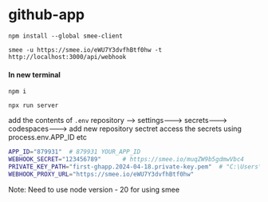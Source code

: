 # github-app

`npm install --global smee-client`

`smee -u https://smee.io/eWU7Y3dvfhBtf0hw -t http://localhost:3000/api/webhook`
#### In new terminal
`npm i`

`npx run server` 

add the contents of `.env` repository --> settings---> secrets---> codespaces---> add new repository sectret
access the secrets using process.env.APP_ID  etc

```bash
APP_ID="879931"  # 879931 YOUR_APP_ID
WEBHOOK_SECRET="123456789"      # https://smee.io/muqZW9b5gdmwVbc4      YOUR_WEBHOOK_SECRET  client secre 9ceff64418e6ae1b5ced3dc48707ca2ce1beb14d
PRIVATE_KEY_PATH="first-ghapp.2024-04-18.private-key.pem"  # "C:\Users\rahul_vishwakarma1\Downloads\first-ghapp.2024-04-18.private-key.pem"  YOUR_PRIVATE_KEY_PATH
WEBHOOK_PROXY_URL="https://smee.io/eWU7Y3dvfhBtf0hw"
```


Note:
Need to use node version - 20 for using smee